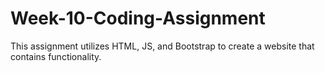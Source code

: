 # Week-10-Coding-Assignment
This assignment utilizes HTML, JS, and Bootstrap to create a website that contains functionality.
